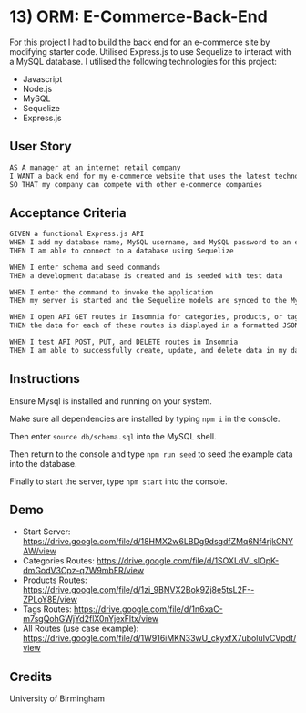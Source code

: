 # 13) ORM: E-Commerce-Back-End

For this project I had to build the back end for an e-commerce site by modifying starter code. Utilised Express.js to use Sequelize to interact with a MySQL database. I utilised the following technologies for this project:

- Javascript
- Node.js
- MySQL
- Sequelize
- Express.js

## User Story

```md
AS A manager at an internet retail company
I WANT a back end for my e-commerce website that uses the latest technologies
SO THAT my company can compete with other e-commerce companies
```

## Acceptance Criteria

```md
GIVEN a functional Express.js API
WHEN I add my database name, MySQL username, and MySQL password to an environment variable file
THEN I am able to connect to a database using Sequelize

WHEN I enter schema and seed commands
THEN a development database is created and is seeded with test data

WHEN I enter the command to invoke the application
THEN my server is started and the Sequelize models are synced to the MySQL database

WHEN I open API GET routes in Insomnia for categories, products, or tags
THEN the data for each of these routes is displayed in a formatted JSON

WHEN I test API POST, PUT, and DELETE routes in Insomnia
THEN I am able to successfully create, update, and delete data in my database
```

## Instructions

Ensure Mysql is installed and running on your system.

Make sure all dependencies are installed by typing ``` npm i ``` in the console.

Then enter ``` source db/schema.sql ``` into the MySQL shell.

Then return to the console and type ``` npm run seed ``` to seed the example data into the database.

Finally to start the server, type ``` npm start ``` into the console.

## Demo
* Start Server: https://drive.google.com/file/d/18HMX2w6LBDg9dsgdfZMq6Nf4rjkCNYAW/view
* Categories Routes: https://drive.google.com/file/d/1SOXLdVLslOpK-dmGodV3Cpz-q7W9mbFR/view
* Products Routes: https://drive.google.com/file/d/1zj_9BNVX2Bok9Zj8e5tsL2F--ZPLoY8E/view
* Tags Routes: https://drive.google.com/file/d/1n6xaC-m7sgQohGWjYd2flX0nYjexFltx/view
* All Routes (use case example): https://drive.google.com/file/d/1W916iMKN33wU_ckyxfX7uboluIvCVpdt/view


## Credits

University of Birmingham
